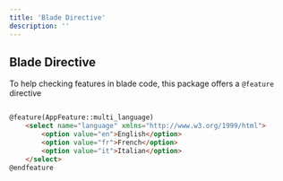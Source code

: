 ```yaml
---
title: 'Blade Directive'
description: ''
---
```


## Blade Directive

To help checking features in blade code, this package offers a `@feature` directive

```html

@feature(AppFeature::multi_language)
    <select name="language" xmlns="http://www.w3.org/1999/html">
        <option value="en">English</option>
        <option value="fr">French</option>
        <option value="it">Italian</option>
    </select>
@endfeature

```
